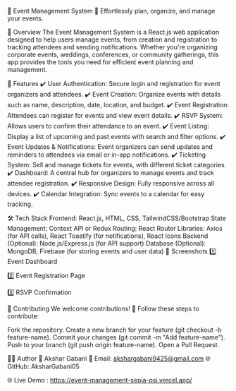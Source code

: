 🎉 Event Management System
📅 Effortlessly plan, organize, and manage your events.

🌟 Overview
The Event Management System is a React.js web application designed to help users manage events, from creation and registration to tracking attendees and sending notifications. Whether you're organizing corporate events, weddings, conferences, or community gatherings, this app provides the tools you need for efficient event planning and management.

📂 Features
✔️ User Authentication: Secure login and registration for event organizers and attendees.
✔️ Event Creation: Organize events with details such as name, description, date, location, and budget.
✔️ Event Registration: Attendees can register for events and view event details.
✔️ RSVP System: Allows users to confirm their attendance to an event.
✔️ Event Listing: Display a list of upcoming and past events with search and filter options.
✔️ Event Updates & Notifications: Event organizers can send updates and reminders to attendees via email or in-app notifications.
✔️ Ticketing System: Sell and manage tickets for events, with different ticket categories.
✔️ Dashboard: A central hub for organizers to manage events and track attendee registration.
✔️ Responsive Design: Fully responsive across all devices.
✔️ Calendar Integration: Sync events to a calendar for easy tracking.

🛠️ Tech Stack
Frontend: React.js, HTML, CSS, TailwindCSS/Bootstrap
State Management: Context API or Redux
Routing: React Router
Libraries: Axios (for API calls), React Toastify (for notifications), React Icons
Backend (Optional): Node.js/Express.js (for API support)
Database (Optional): MongoDB, Firebase (for storing events and user data)
🎨 Screenshots
1️⃣ Event Dashboard

2️⃣ Event Registration Page

3️⃣ RSVP Confirmation

🤝 Contributing
We welcome contributions! 🚀 Follow these steps to contribute:

Fork the repository.
Create a new branch for your feature (git checkout -b feature-name).
Commit your changes (git commit -m "Add feature-name").
Push to your branch (git push origin feature-name).
Open a Pull Request.

👨‍💻 Author
👤 Akshar Gabani
📧 Email: akshargabani9425@gmail.com
🌐 GitHub: AksharGabani05

🌐 Live Demo : https://event-management-sepia-psi.vercel.app/

